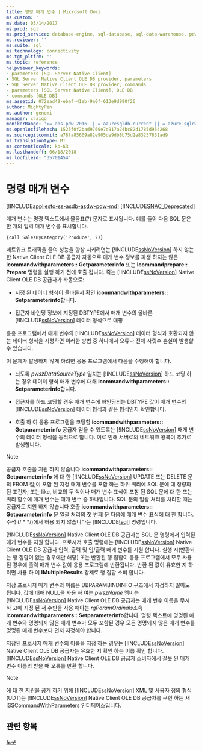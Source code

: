 ```yaml
---
title: 명령 매개 변수 | Microsoft Docs
ms.custom: ''
ms.date: 03/14/2017
ms.prod: sql
ms.prod_service: database-engine, sql-database, sql-data-warehouse, pdw
ms.reviewer: ''
ms.suite: sql
ms.technology: connectivity
ms.tgt_pltfrm: ''
ms.topic: reference
helpviewer_keywords:
- parameters [SQL Server Native Client]
- SQL Server Native Client OLE DB provider, parameters
- SQL Server Native Client OLE DB provider, commands
- parameters [SQL Server Native Client], OLE DB
- commands [OLE DB]
ms.assetid: 072ead49-ebaf-41eb-9a0f-613e9d990f26
author: MightyPen
ms.author: genemi
manager: craigg
monikerRange: '>= aps-pdw-2016 || = azuresqldb-current || = azure-sqldw-latest || >= sql-server-2016 || = sqlallproducts-allversions'
ms.openlocfilehash: 1525f0f2bad9769e7d917a24bc82d1785d954268
ms.sourcegitcommit: a78fa85609a82e905de9db8b75d2e83257831ad9
ms.translationtype: MT
ms.contentlocale: ko-KR
ms.lasthandoff: 06/18/2018
ms.locfileid: "35701454"
---
```

# <a name="command-parameters"></a>명령 매개 변수
[!INCLUDE[appliesto-ss-asdb-asdw-pdw-md](../../includes/appliesto-ss-asdb-asdw-pdw-md.md)]
[!INCLUDE[SNAC_Deprecated](../../includes/snac-deprecated.md)]

  매개 변수는 명령 텍스트에서 물음표(?) 문자로 표시됩니다. 예를 들어 다음 SQL 문은 한 개의 입력 매개 변수를 표시합니다.  
  
```  
{call SalesByCategory('Produce', ?)}  
```  
  
 네트워크 트래픽을 줄여 성능을 향상 시키려면는 [!INCLUDE[ssNoVersion](../../includes/ssnoversion-md.md)] 하지 않는 한 Native Client OLE DB 공급자 자동으로 매개 변수 정보를 파생 하지는 않은 **icommandwithparameters:: Getparameterinfo** 또는  **Icommandprepare:: Prepare** 명령을 실행 하기 전에 호출 됩니다. 즉는 [!INCLUDE[ssNoVersion](../../includes/ssnoversion-md.md)] Native Client OLE DB 공급자가 자동으로:  
  
-   지정 된 데이터 형식이 올바른지 확인 **icommandwithparameters:: Setparameterinfo**합니다.  
  
-   접근자 바인딩 정보에 지정된 DBTYPE에서 매개 변수의 올바른 [!INCLUDE[ssNoVersion](../../includes/ssnoversion-md.md)] 데이터 형식으로 매핑  
  
 응용 프로그램에서 매개 변수의 [!INCLUDE[ssNoVersion](../../includes/ssnoversion-md.md)] 데이터 형식과 호환되지 않는 데이터 형식을 지정하면 이러한 방법 중 하나에서 오류나 전체 자릿수 손실이 발생할 수 있습니다.  
  
 이 문제가 발생하지 않게 하려면 응용 프로그램에서 다음을 수행해야 합니다.  
  
-   되도록 *pwszDataSourceType* 일치는 [!INCLUDE[ssNoVersion](../../includes/ssnoversion-md.md)] 하드 코딩 하는 경우 데이터 형식 매개 변수에 대해 **icommandwithparameters:: Setparameterinfo**합니다.  
  
-   접근자를 하드 코딩할 경우 매개 변수에 바인딩되는 DBTYPE 값이 매개 변수의 [!INCLUDE[ssNoVersion](../../includes/ssnoversion-md.md)] 데이터 형식과 같은 형식인지 확인합니다.  
  
-   호출 하 여 응용 프로그램을 코딩할 **icommandwithparameters:: Getparameterinfo** 공급자 얻을 수 있도록는 [!INCLUDE[ssNoVersion](../../includes/ssnoversion-md.md)] 매개 변수의 데이터 형식을 동적으로 합니다. 이로 인해 서버로의 네트워크 왕복이 추가로 발생합니다.  
  
> [!NOTE]  
>  공급자 호출을 지원 하지 않습니다 **icommandwithparameters:: Getparameterinfo** 에 대 한 [!INCLUDE[ssNoVersion](../../includes/ssnoversion-md.md)] UPDATE 또는 DELETE 문의 FROM 절;이 포함 된 지정 매개 변수를 포함 하는 하위 쿼리에 SQL 문에 대 정량화 된 조건자; 또는 like, 비교의 두 식이나 매개 변수 표식이 포함 된 SQL 문에 대 한 또는 쿼리 함수에 매개 변수는 매개 변수 중 하나입니다. SQL 문의 일괄 처리를 처리할 때는 공급자도 지원 하지 않습니다 호출 **icommandwithparameters:: Getparameterinfo** 문 일괄 처리의 첫 번째 문 다음에 매개 변수 표식에 대 한 합니다. 주석 (/ * \*/)에서 허용 되지 않습니다는 [!INCLUDE[tsql](../../includes/tsql-md.md)] 명령입니다.  
  
 [!INCLUDE[ssNoVersion](../../includes/ssnoversion-md.md)] Native Client OLE DB 공급자는 SQL 문 명령에서 입력된 매개 변수를 지원 합니다. 프로시저 호출 명령에는 [!INCLUDE[ssNoVersion](../../includes/ssnoversion-md.md)] Native Client OLE DB 공급자 입력, 출력 및 입/출력 매개 변수를 지원 합니다. 실행 시(반환되는 행 집합이 없는 경우에만 해당) 또는 반환된 행 집합이 응용 프로그램에서 모두 사용된 경우에 출력 매개 변수 값이 응용 프로그램에 반환됩니다. 반환 된 값이 유효한 지 하려면 사용 하 여 **IMultipleResults** 강제로 행 집합 소비 합니다.  
  
 저장 프로시저 매개 변수의 이름은 DBPARAMBINDINFO 구조에서 지정하지 않아도 됩니다. 값에 대해 NULL을 사용 하 여는 *pwszName* 멤버는 [!INCLUDE[ssNoVersion](../../includes/ssnoversion-md.md)] Native Client OLE DB 공급자는 매개 변수 이름을 무시 하 고에 지정 된 서 수만을 사용 해야는 *rgParamOrdinals*소속 **icommandwithparameters:: Setparameterinfo**합니다. 명령 텍스트에 명명된 매개 변수와 명명되지 않은 매개 변수가 모두 포함된 경우 모든 명명되지 않은 매개 변수를 명명된 매개 변수보다 먼저 지정해야 합니다.  
  
 저장된 프로시저 매개 변수의 이름을 지정 하는 경우는 [!INCLUDE[ssNoVersion](../../includes/ssnoversion-md.md)] Native Client OLE DB 공급자는 유효한 지 확인 하는 이름 확인 합니다. [!INCLUDE[ssNoVersion](../../includes/ssnoversion-md.md)] Native Client OLE DB 공급자 소비자에서 잘못 된 매개 변수 이름의 받을 때 오류를 반환 합니다.  
  
> [!NOTE]  
>  에 대 한 지원을 공개 하기 위해 [!INCLUDE[ssNoVersion](../../includes/ssnoversion-md.md)] XML 및 사용자 정의 형식 (UDT)는 [!INCLUDE[ssNoVersion](../../includes/ssnoversion-md.md)] Native Client OLE DB 공급자를 구현 하는 새 [ISSCommandWithParameters](../../relational-databases/native-client-ole-db-interfaces/isscommandwithparameters-ole-db.md) 인터페이스입니다.  
  
## <a name="see-also"></a>관련 항목  
 [도구](../../relational-databases/native-client-ole-db-commands/commands.md)  
  
  
